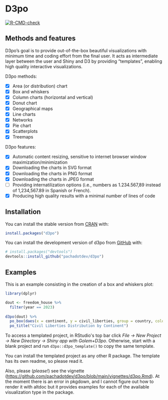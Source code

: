 # D3po

<!-- badges: start -->

[![R-CMD-check](https://github.com/pachadotdev/d3po/actions/workflows/R-CMD-check.yaml/badge.svg)](https://github.com/pachadotdev/d3po/actions/workflows/R-CMD-check.yaml)
<!-- badges: end -->

## Methods and features

D3po’s goal is to provide out-of-the-box beautiful visualizations with
minimum time and coding effort from the final user. It acts as
intermediate layer between the user and Shiny and D3 by providing
“templates”, enabling high quality interactive visualizations.

D3po methods:

- [x] Area (or distribution) chart
- [x] Box and whiskers
- [x] Column charts (horizontal and vertical)
- [x] Donut chart
- [x] Geographical maps
- [x] Line charts
- [x] Networks
- [x] Pie chart
- [x] Scatterplots
- [x] Treemaps

D3po features:

- [x] Automatic content resizing, sensitive to internet browser window
  maximization/minimization
- [x] Downloading the charts in SVG format
- [x] Downloading the charts in PNG format
- [x] Downloading the charts in JPEG format
- [ ] Providing internatilization options (i.e., numbers as 1.234.567,89
  instead of 1,234,567.89 in Spanish or French).
- [x] Producing high quality results with a minimal number of lines of
  code

## Installation

You can install the stable version from
[CRAN](https://cran.r-project.org/) with:

``` r
install.packages("d3po")
```

You can install the development version of d3po from
[GitHub](https://github.com/) with:

``` r
# install.packages("devtools")
devtools::install_github("pachadotdev/d3po")
```

## Examples

This is an example consisting in the creation of a box and whiskers
plot:

``` r
library(dplyr)

dout <- freedom_house %>% 
  filter(year == 2023)
 
d3po(dout) %>%
  po_box(daes(x = continent, y = civil_liberties, group = country, color = color)) %>% 
  po_title("Civil Liberties Distribution by Continent")
```

To access a templated project, in RStudio's top bar click *File -> New Project -> New Directory -> Shiny app with Golem+D3po*. Otherwise, start with a blank project and run `d3po::d3po_template()` to copy the same template.

You can install the templated project as any other R package. The template has its own readme, so please read it.

Also, please (*please!*) see the vignette (<https://github.com/pachadotdev/d3po/blob/main/vignettes/d3po.Rmd>). At the moment there is an error in pkgdown, and I cannot figure out how to render it with altdoc but it provides examples for each of the available visualization type in the package.
